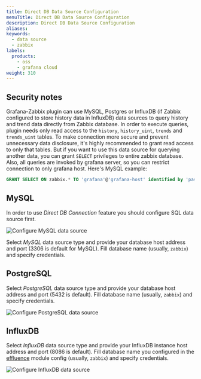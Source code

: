 ```yaml
---
title: Direct DB Data Source Configuration
menuTitle: Direct DB Data Source Configuration
description: Direct DB Data Source Configuration
aliases:
keywords:
  - data source
  - zabbix
labels:
  products:
    - oss
    - grafana cloud
weight: 310
---
```


## Security notes

Grafana-Zabbix plugin can use MySQL, Postgres or InfluxDB (if Zabbix configured to store history data in InfluxDB) data sources to query history and trend data directly from Zabbix database. In order to execute queries, plugin needs only read access to the `history`, `history_uint`, `trends` and `trends_uint` tables. To make connection more secure and prevent unnecessary data disclosure, it's highly recommended to grant read access to only that tables. But if you want to use this data source for querying another data, you can
grant `SELECT` privileges to entire zabbix database. Also, all queries are invoked by grafana server, so you can restrict connection to only grafana host. Here's MySQL example:

```sql
GRANT SELECT ON zabbix.* TO 'grafana'@'grafana-host' identified by 'password';
```

## MySQL

In order to use _Direct DB Connection_ feature you should configure SQL data source first.

![Configure MySQL data source](https://raw.githubusercontent.com/grafana/alexanderzobnin-zabbix-app/main/docs/images/installation-mysql_ds_config.png)

Select _MySQL_ data source type and provide your database host address and port (3306 is default for MySQL). Fill
database name (usually, `zabbix`) and specify credentials.

## PostgreSQL

Select _PostgreSQL_ data source type and provide your database host address and port (5432 is default). Fill
database name (usually, `zabbix`) and specify credentials.

![Configure PostgreSQL data source](https://raw.githubusercontent.com/grafana/alexanderzobnin-zabbix-app/main/docs/images/installation-postgres_ds_config.png)

## InfluxDB

Select _InfluxDB_ data source type and provide your InfluxDB instance host address and port (8086 is default). Fill
database name you configured in the [effluence](https://github.com/i-ky/effluence) module config (usually, `zabbix`) and specify credentials.

![Configure InfluxDB data source](https://raw.githubusercontent.com/grafana/alexanderzobnin-zabbix-app/main/docs/images/configuration-influxdb_ds_config.png)
